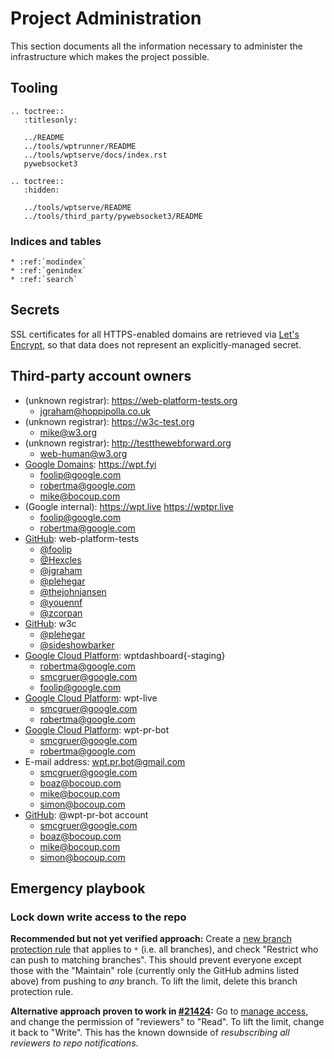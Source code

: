 # Project Administration

This section documents all the information necessary to administer the
infrastructure which makes the project possible.

## Tooling

```eval_rst
.. toctree::
   :titlesonly:

   ../README
   ../tools/wptrunner/README
   ../tools/wptserve/docs/index.rst
   pywebsocket3

.. toctree::
   :hidden:

   ../tools/wptserve/README
   ../tools/third_party/pywebsocket3/README
```

### Indices and tables

```eval_rst
* :ref:`modindex`
* :ref:`genindex`
* :ref:`search`
```

## Secrets

SSL certificates for all HTTPS-enabled domains are retrieved via [Let's
Encrypt](https://letsencrypt.org/), so that data does not represent an
explicitly-managed secret.

## Third-party account owners

- (unknown registrar): https://web-platform-tests.org
  - jgraham@hoppipolla.co.uk
- (unknown registrar): https://w3c-test.org
  - mike@w3.org
- (unknown registrar): http://testthewebforward.org
  - web-human@w3.org
- [Google Domains](https://domains.google/): https://wpt.fyi
  - foolip@google.com
  - robertma@google.com
  - mike@bocoup.com
- (Google internal): https://wpt.live https://wptpr.live
  - foolip@google.com
  - robertma@google.com
- [GitHub](https://github.com/): web-platform-tests
  - [@foolip](https://github.com/foolip)
  - [@Hexcles](https://github.com/Hexcles)
  - [@jgraham](https://github.com/jgraham)
  - [@plehegar](https://github.com/plehegar)
  - [@thejohnjansen](https://github.com/thejohnjansen)
  - [@youennf](https://github.com/youennf)
  - [@zcorpan](https://github.com/zcorpan)
- [GitHub](https://github.com/): w3c
  - [@plehegar](https://github.com/plehegar)
  - [@sideshowbarker](https://github.com/sideshowbarker)
- [Google Cloud Platform](https://cloud.google.com/): wptdashboard{-staging}
  - robertma@google.com
  - smcgruer@google.com
  - foolip@google.com
- [Google Cloud Platform](https://cloud.google.com/): wpt-live
  - smcgruer@google.com
  - robertma@google.com
- [Google Cloud Platform](https://cloud.google.com/): wpt-pr-bot
  - smcgruer@google.com
  - robertma@google.com
- E-mail address: wpt.pr.bot@gmail.com
  - smcgruer@google.com
  - boaz@bocoup.com
  - mike@bocoup.com
  - simon@bocoup.com
- [GitHub](https://github.com/): @wpt-pr-bot account
  - smcgruer@google.com
  - boaz@bocoup.com
  - mike@bocoup.com
  - simon@bocoup.com

[web-platform-tests]: https://github.com/e3c/web-platform-tests
[wpt.fyi]: https://github.com/web-platform-tests/wpt.fyi

## Emergency playbook

### Lock down write access to the repo

**Recommended but not yet verified approach:** Create a [new branch protection
rule](https://github.com/web-platform-tests/wpt/settings/branch_protection_rules/new)
that applies to `*` (i.e. all branches), and check "Restrict who can push to
matching branches". This should prevent everyone except those with the
"Maintain" role (currently only the GitHub admins listed above) from pushing
to *any* branch. To lift the limit, delete this branch protection rule.

**Alternative approach proven to work in
[#21424](https://github.com/web-platform-tests/wpt/issues/21424):** Go to
[manage access](https://github.com/web-platform-tests/wpt/settings/access),
and change the permission of "reviewers" to "Read". To lift the limit, change
it back to "Write". This has the known downside of *resubscribing all reviewers
to repo notifications*.
